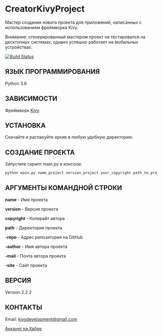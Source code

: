 CreatorKivyProject
==================

Мастер создания нового проекта для приложений, написанных с 
использованием фреймворка Kivy.

Внимание: сгенерированный мастером проект не тестировался на десктопных системах, однако успешно работает на мобильных устройствах.

[![Build Status](https://travis-ci.org/HeaTTheatR/CreatorKivyProject.svg?branch=master)](https://travis-ci.org/HeaTTheatR/CreatorKivyProject)

ЯЗЫК ПРОГРАММИРОВАНИЯ
---------------------
Python 3.6

ЗАВИСИМОСТИ
-----------
Фреймворк [Kivy](http://kivy.org)

УСТАНОВКА
---------
Скачайте и распакуйте архив в любую удобную директорию.

СОЗДАНИЕ ПРОЕКТА
----------------
Запустите скрипт main.py в консоли:

```python
python main.py name_project version_project your_copyright path_to_project -repo repo_project_on_github -autor name_autor -mail mail_autor -site site_project
```

АРГУМЕНТЫ КОМАНДНОЙ СТРОКИ
--------------------------

**name** - Имя проекта

**version** - Версия проекта

**copyright** - Копирайт автора

**path** - Директория проекта

**-repo** - Адрес репозитория на GitHub

**-author** - Имя автора проекта

**-mail** - Почта автора проекта

**-site** - Сайт проекта

ВЕРСИЯ
------
Version 2.2.2

КОНТАКТЫ
--------
Email: kivydevelopment@gmail.com

[Аккаунт на Хабре](https://habrahabr.ru/users/heattheatr/)
